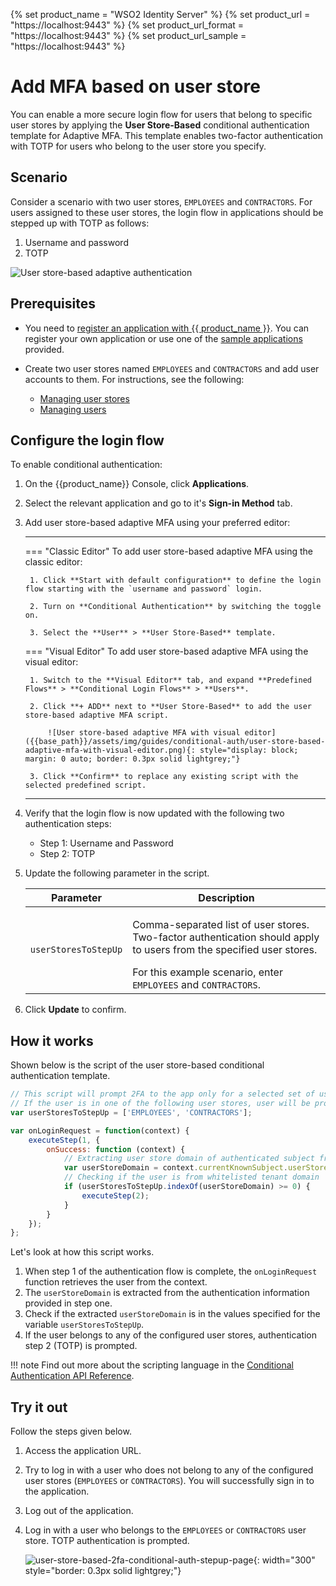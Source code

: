 {% set product_name = "WSO2 Identity Server" %}
{% set product_url = "https://localhost:9443" %}
{% set product_url_format = "https://localhost:9443" %}
{% set product_url_sample = "https://localhost:9443" %}

# Add MFA based on user store

You can enable a more secure login flow for users that belong to specific user stores by applying the **User Store-Based** conditional authentication template for Adaptive MFA. This template enables two-factor authentication with TOTP for users who belong to the user store you specify.

## Scenario

Consider a scenario with two user stores, `EMPLOYEES` and `CONTRACTORS`. For users assigned to these user stores, the login flow in applications should be stepped up with TOTP as follows:

1. Username and password
2. TOTP

![User store-based adaptive authentication]({{base_path}}/assets/img/guides/conditional-auth/user-store-based-adaptive-auth.png)

## Prerequisites

- You need to [register an application with {{ product_name }}]({{base_path}}/guides/applications/). You can register your own application or use one of the [sample applications]({{base_path}}/get-started/try-samples/) provided.

- Create two user stores named `EMPLOYEES` and `CONTRACTORS` and add user accounts to them. For instructions, see the following:

    - [Managing user stores]({{base_path}}/guides/users/user-stores/)
    - [Managing users]({{base_path}}/guides/users/manage-customers/)

## Configure the login flow

To enable conditional authentication:

1. On the {{product_name}} Console, click **Applications**.

2. Select the relevant application and go to it's **Sign-in Method** tab.

3. Add user store-based adaptive MFA using your preferred editor:

    ---
    === "Classic Editor"
        To add user store-based adaptive MFA using the classic editor:

        1. Click **Start with default configuration** to define the login flow starting with the `username and password` login.

        2. Turn on **Conditional Authentication** by switching the toggle on.

        3. Select the **User** > **User Store-Based** template.

    === "Visual Editor"
        To add user store-based adaptive MFA using the visual editor:

        1. Switch to the **Visual Editor** tab, and expand **Predefined Flows** > **Conditional Login Flows** > **Users**.

        2. Click **+ ADD** next to **User Store-Based** to add the user store-based adaptive MFA script.

            ![User store-based adaptive MFA with visual editor]({{base_path}}/assets/img/guides/conditional-auth/user-store-based-adaptive-mfa-with-visual-editor.png){: style="display: block; margin: 0 auto; border: 0.3px solid lightgrey;"}

        3. Click **Confirm** to replace any existing script with the selected predefined script.

    ---

4. Verify that the login flow is now updated with the following two authentication steps:

    - Step 1: Username and Password
    - Step 2: TOTP

5. Update the following parameter in the script.

      <table>
         <thead>
            <tr>
               <th>Parameter</th>
               <th>Description</th>
            </tr>
         </thead>
         <tbody>
            <tr>
               <td><code>userStoresToStepUp</code></td>
               <td><p> Comma-separated list of user stores. Two-factor authentication should apply to users from the specified user stores.</p> For this example scenario, enter <code>EMPLOYEES</code> and <code>CONTRACTORS</code>.</td>
            </tr>
         </tbody>
      </table>

6. Click **Update** to confirm.

## How it works

Shown below is the script of the user store-based conditional authentication template.

```js
// This script will prompt 2FA to the app only for a selected set of user stores.
// If the user is in one of the following user stores, user will be prompted 2FA
var userStoresToStepUp = ['EMPLOYEES', 'CONTRACTORS'];

var onLoginRequest = function(context) {
    executeStep(1, {
        onSuccess: function (context) {
            // Extracting user store domain of authenticated subject from the first step
            var userStoreDomain = context.currentKnownSubject.userStoreDomain;
            // Checking if the user is from whitelisted tenant domain
            if (userStoresToStepUp.indexOf(userStoreDomain) >= 0) {
                executeStep(2);
            }
        }
    });
};
```

Let's look at how this script works.

1. When step 1 of the authentication flow is complete, the `onLoginRequest` function retrieves the user from the context.
2. The `userStoreDomain` is extracted from the authentication information provided in step one.
3. Check if the extracted `userStoreDomain` is in the values specified for the variable `userStoresToStepUp`.
4. If the user belongs to any of the configured user stores, authentication step 2 (TOTP) is prompted.

!!! note
      Find out more about the scripting language in the [Conditional Authentication API Reference]({{base_path}}/references/conditional-auth/api-reference/).

## Try it out

Follow the steps given below.

1. Access the application URL.
2. Try to log in with a user who does not belong to any of the configured user stores (`EMPLOYEES` or `CONTRACTORS`). You will successfully sign in to the application.
3. Log out of the application.
4. Log in with a user who belongs to the `EMPLOYEES` or `CONTRACTORS` user store. TOTP authentication is prompted.

    ![user-store-based-2fa-conditional-auth-stepup-page]({{base_path}}/assets/img/guides/conditional-auth/totp-step-up.png){: width="300" style="border: 0.3px solid lightgrey;"}